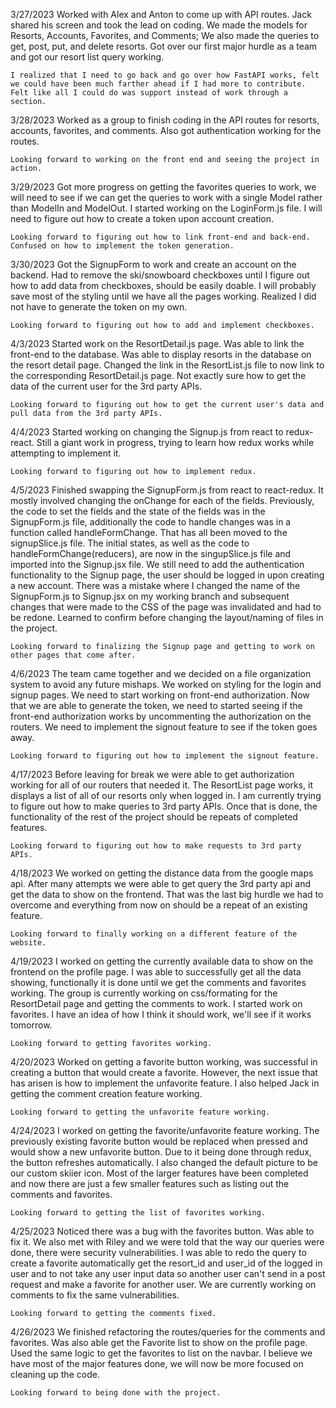 3/27/2023
    Worked with Alex and Anton to come up with API routes. Jack shared his screen and took the lead on coding. We made the models for Resorts, Accounts, Favorites, and Comments; We also made the queries to get, post, put, and delete resorts. Got over our first major hurdle as a team and got our resort list query working.

    I realized that I need to go back and go over how FastAPI works, felt we could have been much farther ahead if I had more to contribute. Felt like all I could do was support instead of work through a section.

3/28/2023
    Worked as a group to finish coding in the API routes for resorts, accounts, favorites, and comments. Also got authentication working for the routes.

    Looking forward to working on the front end and seeing the project in action.

3/29/2023
    Got more progress on getting the favorites queries to work, we will need to see if we can get the queries to work with a single Model rather than ModelIn and ModelOut. I started working on the LoginForm.js file. I will need to figure out how to create a token upon account creation.

    Looking forward to figuring out how to link front-end and back-end. Confused on how to implement the token generation.

3/30/2023
    Got the SignupForm to work and create an account on the backend. Had to remove the ski/snowboard checkboxes until I figure out how to add data from checkboxes, should be easily doable. I will probably save most of the styling until we have all the pages working. Realized I did not have to generate the token on my own.

    Looking forward to figuring out how to add and implement checkboxes.

4/3/2023
    Started work on the ResortDetail.js page. Was able to link the front-end to the database. Was able to display resorts in the database on the resort detail page. Changed the link in the ResortList.js file to now link to the corresponding ResortDetail.js page. Not exactly sure how to get the data of the current user for the 3rd party APIs.

    Looking forward to figuring out how to get the current user's data and pull data from the 3rd party APIs.

4/4/2023
    Started working on changing the Signup.js from react to redux-react. Still a giant work in progress, trying to learn how redux works while attempting to implement it.

    Looking forward to figuring out how to implement redux.

4/5/2023
    Finished swapping the SignupForm.js from react to react-redux. It mostly involved changing the onChange for each of the fields. Previously, the code to set the fields and the state of the fields was in the SignupForm.js file, additionally the code to handle changes was in a function called handleFormChange. That has all been moved to the signupSlice.js file. The initial states, as well as the code to handleFormChange(reducers), are now in the singupSlice.js file and imported into the Signup.jsx file. We still need to add the authentication functionality to the Signup page, the user should be logged in upon creating a new account. There was a mistake where I changed the name of the SignupForm.js to Signup.jsx on my working branch and subsequent changes that were made to the CSS of the page was invalidated and had to be redone. Learned to confirm before changing the layout/naming of files in the project.

    Looking forward to finalizing the Signup page and getting to work on other pages that come after.

4/6/2023
    The team came together and we decided on a file organization system to avoid any future mishaps. We worked on styling for the login and signup pages. We need to start working on front-end authorization. Now that we are able to generate the token, we need to started seeing if the front-end authorization works by uncommenting the authorization on the routers. We need to implement the signout feature to see if the token goes away.

    Looking forward to figuring out how to implement the signout feature.

4/17/2023
    Before leaving for break we were able to get authorization working for all of our routers that needed it. The ResortList page works, it displays a list of all of our resorts only when logged in. I am currently trying to figure out how to make queries to 3rd party APIs. Once that is done, the functionality of the rest of the project should be repeats of completed features.

    Looking forward to figuring out how to make requests to 3rd party APIs.

4/18/2023
    We worked on getting the distance data from the google maps api. After many attempts we were able to get query the 3rd party api and get the data to show on the frontend. That was the last big hurdle we had to overcome and everything from now on should be a repeat of an existing feature.

    Looking forward to finally working on a different feature of the website.

4/19/2023
    I worked on getting the currently available data to show on the frontend on the profile page. I was able to successfully get all the data showing, functionally it is done until we get the comments and favorites working. The group is currently working on css/formating for the ResortDetail page and getting the comments to work. I started work on favorites. I have an idea of how I think it should work, we'll see if it works tomorrow.

    Looking forward to getting favorites working.

4/20/2023
    Worked on getting a favorite button working, was successful in creating a button that would create a favorite. However, the next issue that has arisen is how to implement the unfavorite feature. I also helped Jack in getting the comment creation feature working.

    Looking forward to getting the unfavorite feature working.

4/24/2023
    I worked on getting the favorite/unfavorite feature working. The previously existing favorite button would be replaced when pressed and would show a new unfavorite button. Due to it being done through redux, the button refreshes automatically. I also changed the default picture to be our custom skiier icon. Most of the larger features have been completed and now there are just a few smaller features such as listing out the comments and favorites.

    Looking forward to getting the list of favorites working.

4/25/2023
    Noticed there was a bug with the favorites button. Was able to fix it. We also met with Riley and we were told that the way our queries were done, there were security vulnerabilities. I was able to redo the query to create a favorite automatically get the resort_id and user_id of the logged in user and to not take any user input data so another user can't send in a post request and make a favorite for another user. We are currently working on comments to fix the same vulnerabilities.

    Looking forward to getting the comments fixed.

4/26/2023
    We finished refactoring the routes/queries for the comments and favorites. Was also able get the Favorite list to show on the profile page. Used the same logic to get the favorites to list on the navbar. I believe we have most of the major features done, we will now be more focused on cleaning up the code.

    Looking forward to being done with the project.
